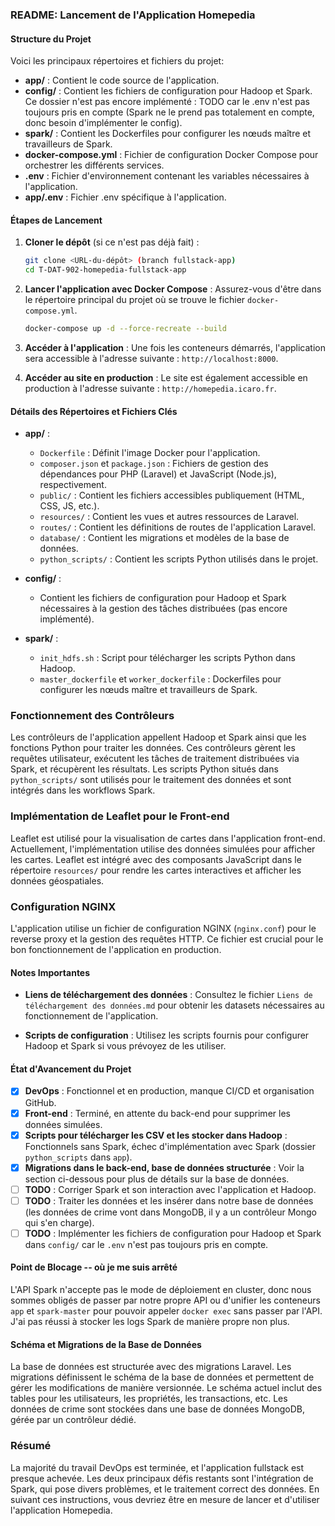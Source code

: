 ### README: Lancement de l'Application Homepedia

#### Structure du Projet

Voici les principaux répertoires et fichiers du projet:

- **app/** : Contient le code source de l'application.
- **config/** : Contient les fichiers de configuration pour Hadoop et Spark. Ce dossier n'est pas encore implémenté : TODO car le .env n'est pas toujours pris en compte (Spark ne le prend pas totalement en compte, donc besoin d'implémenter le config).
- **spark/** : Contient les Dockerfiles pour configurer les nœuds maître et travailleurs de Spark.
- **docker-compose.yml** : Fichier de configuration Docker Compose pour orchestrer les différents services.
- **.env** : Fichier d'environnement contenant les variables nécessaires à l'application.
- **app/.env** : Fichier .env spécifique à l'application.

#### Étapes de Lancement

1. **Cloner le dépôt** (si ce n'est pas déjà fait) :

   ```bash
   git clone <URL-du-dépôt> (branch fullstack-app)
   cd T-DAT-902-homepedia-fullstack-app
   ```

2. **Lancer l'application avec Docker Compose** :
   Assurez-vous d'être dans le répertoire principal du projet où se trouve le fichier `docker-compose.yml`.

   ```bash
   docker-compose up -d --force-recreate --build
   ```

3. **Accéder à l'application** :
   Une fois les conteneurs démarrés, l'application sera accessible à l'adresse suivante : `http://localhost:8000`.

4. **Accéder au site en production** :
   Le site est également accessible en production à l'adresse suivante : `http://homepedia.icaro.fr`.

#### Détails des Répertoires et Fichiers Clés

- **app/** :

  - `Dockerfile` : Définit l'image Docker pour l'application.
  - `composer.json` et `package.json` : Fichiers de gestion des dépendances pour PHP (Laravel) et JavaScript (Node.js), respectivement.
  - `public/` : Contient les fichiers accessibles publiquement (HTML, CSS, JS, etc.).
  - `resources/` : Contient les vues et autres ressources de Laravel.
  - `routes/` : Contient les définitions de routes de l'application Laravel.
  - `database/` : Contient les migrations et modèles de la base de données.
  - `python_scripts/` : Contient les scripts Python utilisés dans le projet.

- **config/** :

  - Contient les fichiers de configuration pour Hadoop et Spark nécessaires à la gestion des tâches distribuées (pas encore implémenté).

- **spark/** :
  - `init_hdfs.sh` : Script pour télécharger les scripts Python dans Hadoop.
  - `master_dockerfile` et `worker_dockerfile` : Dockerfiles pour configurer les nœuds maître et travailleurs de Spark.

### Fonctionnement des Contrôleurs

Les contrôleurs de l'application appellent Hadoop et Spark ainsi que les fonctions Python pour traiter les données. Ces contrôleurs gèrent les requêtes utilisateur, exécutent les tâches de traitement distribuées via Spark, et récupèrent les résultats. Les scripts Python situés dans `python_scripts/` sont utilisés pour le traitement des données et sont intégrés dans les workflows Spark.

### Implémentation de Leaflet pour le Front-end

Leaflet est utilisé pour la visualisation de cartes dans l'application front-end. Actuellement, l'implémentation utilise des données simulées pour afficher les cartes. Leaflet est intégré avec des composants JavaScript dans le répertoire `resources/` pour rendre les cartes interactives et afficher les données géospatiales.

### Configuration NGINX

L'application utilise un fichier de configuration NGINX (`nginx.conf`) pour le reverse proxy et la gestion des requêtes HTTP. Ce fichier est crucial pour le bon fonctionnement de l'application en production.

#### Notes Importantes

- **Liens de téléchargement des données** :
  Consultez le fichier `Liens de téléchargement des données.md` pour obtenir les datasets nécessaires au fonctionnement de l'application.

- **Scripts de configuration** :
  Utilisez les scripts fournis pour configurer Hadoop et Spark si vous prévoyez de les utiliser.

#### État d'Avancement du Projet

- [x] **DevOps** : Fonctionnel et en production, manque CI/CD et organisation GitHub.
- [x] **Front-end** : Terminé, en attente du back-end pour supprimer les données simulées.
- [x] **Scripts pour télécharger les CSV et les stocker dans Hadoop** : Fonctionnels sans Spark, échec d'implémentation avec Spark (dossier `python_scripts` dans `app`).
- [x] **Migrations dans le back-end, base de données structurée** : Voir la section ci-dessous pour plus de détails sur la base de données.
- [ ] **TODO** : Corriger Spark et son interaction avec l'application et Hadoop.
- [ ] **TODO** : Traiter les données et les insérer dans notre base de données (les données de crime vont dans MongoDB, il y a un contrôleur Mongo qui s'en charge).
- [ ] **TODO** : Implémenter les fichiers de configuration pour Hadoop et Spark dans `config/` car le `.env` n'est pas toujours pris en compte.

#### Point de Blocage -- où je me suis arrêté

L'API Spark n'accepte pas le mode de déploiement en cluster, donc nous sommes obligés de passer par notre propre API ou d'unifier les conteneurs `app` et `spark-master` pour pouvoir appeler `docker exec` sans passer par l'API. J'ai pas réussi à stocker les logs Spark de manière propre non plus.

#### Schéma et Migrations de la Base de Données

La base de données est structurée avec des migrations Laravel. Les migrations définissent le schéma de la base de données et permettent de gérer les modifications de manière versionnée. Le schéma actuel inclut des tables pour les utilisateurs, les propriétés, les transactions, etc. Les données de crime sont stockées dans une base de données MongoDB, gérée par un contrôleur dédié.

### Résumé

La majorité du travail DevOps est terminée, et l'application fullstack est presque achevée. Les deux principaux défis restants sont l'intégration de Spark, qui pose divers problèmes, et le traitement correct des données. En suivant ces instructions, vous devriez être en mesure de lancer et d'utiliser l'application Homepedia.
